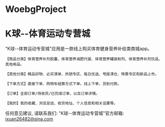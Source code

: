 # WoebgProject
# K球--体育运动专营城

  "K球--体育运动专营城"应用是一款线上购买体育健身营养补给类商城app。
     
    【商品分类】体育营养补剂胶囊、体育营养减肥代餐、体育营养罐装粉剂、体育营养补剂饮品、其他用品。
    
    【其他分类】精品好物、必买清单、热销专区、每日优选、甩尾清仓、特惠专区和新品上市。
    
    【下单方式】直接下单、购物车结算方式下单。线上下单，货到付款。
    
    【订单】全部订单/待收货/已完成订单，以及订单详情。

    【我的】我的收藏、浏览足迹、收货地址、个人信息和相关设置等。

   任何意见建议, 请联系我们: 
   "K球--体育运动专营城"官方邮箱: ixuan26482@sina.com
